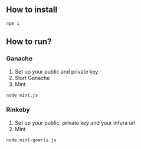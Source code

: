 ## How to install

```
npm i
```

## How to run?

### Ganache

1. Set up your public and private key
2. Start Ganache
3. Mint

```
node mint.js
```

### Rinkeby

1. Set up your public, private key and your infura url
2. Mint

```
node mint-goerli.js
```